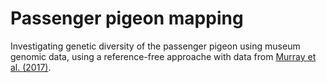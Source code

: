 Passenger pigeon mapping
==============================

Investigating genetic diversity of the passenger pigeon using museum genomic data, using a  reference-free approache with data from [Murray et al. (2017)](http://science.sciencemag.org/content/358/6365/951).


